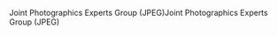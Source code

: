 <span data-ttu-id="c22bb-101">Joint Photographics Experts Group (JPEG)</span><span class="sxs-lookup"><span data-stu-id="c22bb-101">Joint Photographics Experts Group (JPEG)</span></span>